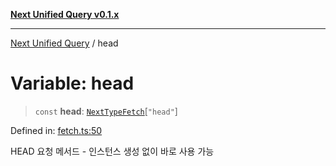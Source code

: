 [**Next Unified Query v0.1.x**](../README.md)

***

[Next Unified Query](../globals.md) / head

# Variable: head

> `const` **head**: [`NextTypeFetch`](../interfaces/NextTypeFetch.md)\[`"head"`\]

Defined in: [fetch.ts:50](https://github.com/newExpand/next-unified-query/blob/main/packages/core/src/fetch.ts#L50)

HEAD 요청 메서드 - 인스턴스 생성 없이 바로 사용 가능
